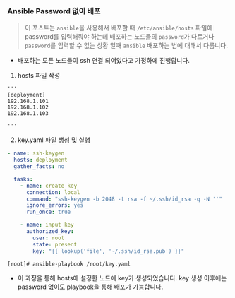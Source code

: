 ### Ansible Password 없이 배포

> 이 포스트는 `ansible`을 사용해서 배포할 때 `/etc/ansible/hosts`  파일에 password를 입력해줘야 하는데 배포하는 노드들의 `password`가 다르거나 `password`를 입력할 수 없는 상황 일때 `ansible` 배포하는 법에 대해서 다룹니다.



- 배포하는 모든 노드들이 ssh 연결 되어있다고 가정하에 진행합니다.

1. hosts 파일 작성

```
'''
[deployment]
192.168.1.101
192.168.1.102
192.168.1.103

'''
```



2. key.yaml 파일 생성 및 실행

```yaml
- name: ssh-keygen
  hosts: deployment
  gather_facts: no

  tasks:
    - name: create key
      connection: local
      command: "ssh-keygen -b 2048 -t rsa -f ~/.ssh/id_rsa -q -N ''"
      ignore_errors: yes
      run_once: true

    - name: input key
      authorized_key:
        user: root
        state: present
        key: "{{ lookup('file', '~/.ssh/id_rsa.pub') }}"
```

```
[root]# ansible-playbook /root/key.yaml
```

- 이 과정을 통해 hosts에 설정한 노드에 key가 생성되었습니다. key 생성 이후에는 password 없이도 playbook을 통해 배포가 가능합니다.